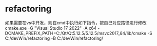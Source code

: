 # refactoring

如果需要在vs中开发，则在cmd中执行如下指令，按自己对应路径进行修改
cmake.exe -G "Visual Studio 17 2022" -A x64 -DCMAKE_PREFIX_PATH=C:/Qt/Qt5.12.5/5.12.5/msvc2017_64/lib/cmake -S C:/devWin/refactoring -B C:/devWin/refactoring/



